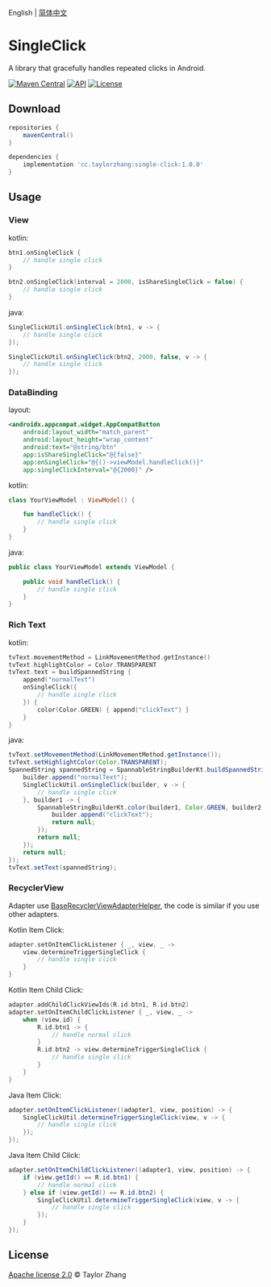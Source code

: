 English | [简体中文](README_CN.md)

# SingleClick

A library that gracefully handles repeated clicks in Android.

[![Maven Central](https://img.shields.io/maven-central/v/cc.taylorzhang/single-click.svg?style=flat)](https://search.maven.org/artifact/cc.taylorzhang/single-click)
[![API](https://img.shields.io/badge/API-14%2B-brightgreen.svg?style=flat)](https://android-arsenal.com/api?level=14)
[![License](https://img.shields.io/badge/License-Apache--2.0-brightgreen.svg?style=flat)](LICENSE)

## Download

```groovy
repositories {
    mavenCentral()
}

dependencies {
    implementation 'cc.taylorzhang:single-click:1.0.0'
}
```

## Usage

### View

kotlin:

```kotlin
btn1.onSingleClick {
    // handle single click
}

btn2.onSingleClick(interval = 2000, isShareSingleClick = false) {
    // handle single click
}
```

java:

```java
SingleClickUtil.onSingleClick(btn1, v -> {
    // handle single click
});

SingleClickUtil.onSingleClick(btn2, 2000, false, v -> {
    // handle single click
});
```

### DataBinding

layout:

```xml
<androidx.appcompat.widget.AppCompatButton
    android:layout_width="match_parent"
    android:layout_height="wrap_content"
    android:text="@string/btn"
    app:isShareSingleClick="@{false}"
    app:onSingleClick="@{()->viewModel.handleClick()}"
    app:singleClickInterval="@{2000}" />
```

kotlin:

```kotlin
class YourViewModel : ViewModel() {

    fun handleClick() {
        // handle single click
    }
}
```

java:

```java
public class YourViewModel extends ViewModel {

    public void handleClick() {
        // handle single click
    }
}
```

### Rich Text

kotlin:

```kotlin
tvText.movementMethod = LinkMovementMethod.getInstance()
tvText.highlightColor = Color.TRANSPARENT
tvText.text = buildSpannedString {
    append("normalText")
    onSingleClick({
        // handle single click
    }) {
        color(Color.GREEN) { append("clickText") }
    }
}
```

java:

```java
tvText.setMovementMethod(LinkMovementMethod.getInstance());
tvText.setHighlightColor(Color.TRANSPARENT);
SpannedString spannedString = SpannableStringBuilderKt.buildSpannedString(builder -> {
    builder.append("normalText");
    SingleClickUtil.onSingleClick(builder, v -> {
        // handle single click
    }, builder1 -> {
        SpannableStringBuilderKt.color(builder1, Color.GREEN, builder2 -> {
            builder.append("clickText");
            return null;
        });
        return null;
    });
    return null;
});
tvText.setText(spannedString);
```

### RecyclerView

Adapter use [BaseRecyclerViewAdapterHelper](https://github.com/CymChad/BaseRecyclerViewAdapterHelper), the code is similar if you use other adapters.

Kotlin Item Click:

```kotlin
adapter.setOnItemClickListener { _, view, _ ->
    view.determineTriggerSingleClick {
        // handle single click
    }
}
```

Kotlin Item Child Click:

```kotlin
adapter.addChildClickViewIds(R.id.btn1, R.id.btn2)
adapter.setOnItemChildClickListener { _, view, _ ->
    when (view.id) {
        R.id.btn1 -> {
            // handle normal click
        }
        R.id.btn2 -> view.determineTriggerSingleClick {
            // handle single click
        }
    }
}
```

Java Item Click:

```java
adapter.setOnItemClickListener((adapter1, view, position) -> {
    SingleClickUtil.determineTriggerSingleClick(view, v -> {
        // handle single click
    });
});
```

Java Item Child Click:

```java
adapter.setOnItemChildClickListener((adapter1, view, position) -> {
    if (view.getId() == R.id.btn1) {
        // handle normal click
    } else if (view.getId() == R.id.btn2) {
        SingleClickUtil.determineTriggerSingleClick(view, v -> {
            // handle single click
        });
    }
});
```

## License

[Apache license 2.0](LICENSE) © Taylor Zhang